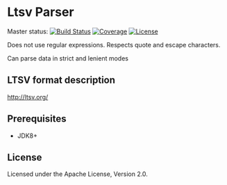 # Ltsv Parser

Master status: [![Build Status](https://img.shields.io/travis/com/lonely-lockley/ltsv-parser)](https://api.travis-ci.org/lonely-lockley/}) 
[![Coverage](https://img.shields.io/codecov/c/gh/lonely-lockley/ltsv-parser)](https://codecov.io/gh/TechnionYP5777/project-name) 
[![License](https://img.shields.io/github/license/lonely-lockley/ltsv-parser?color=%235b92e5)](https://opensource.org/licenses/Apache-2.0)

Does not use regular expressions. Respects quote and escape characters. 

Can parse data in strict and lenient modes 

## LTSV format description
http://ltsv.org/

## Prerequisites

* JDK8+

## License

Licensed under the Apache License, Version 2.0.